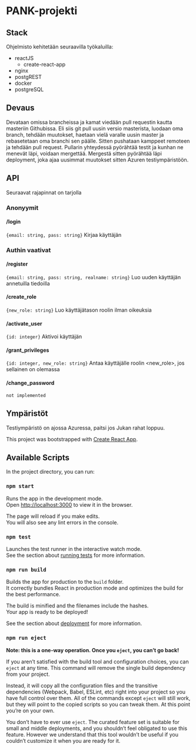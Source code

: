 # PANK-projekti

## Stack

Ohjelmisto kehitetään seuraavilla työkaluilla:

* reactJS
    * create-react-app
* nginx
* postgREST
* docker
* postgreSQL

## Devaus

Devataan omissa brancheissa ja kamat viedään pull requestin kautta masteriin Githubissa. Eli siis git pull uusin versio masterista, luodaan oma branch, tehdään muutokset, haetaan vielä varalle uusin master ja rebasetetaan oma branchi sen päälle. Sitten pushataan kamppeet remoteen ja tehdään pull request. Pullarin yhteydessä pyörähtää testit ja kunhan ne menevät läpi, voidaan mergettää. Mergestä sitten pyörähtää läpi deployment, joka ajaa uusimmat muutokset sitten Azuren testiympäristöön.

## API

Seuraavat rajapinnat on tarjolla

### Anonyymit

#### /login
`{email: string, pass: string}`
Kirjaa käyttäjän

### Authin vaativat

#### /register
`{email: string, pass: string, realname: string}`
Luo uuden käyttäjän annetuilla tiedoilla

#### /create_role
`{new_role: string}`
Luo käyttäjätason roolin ilman oikeuksia

#### /activate_user
`{id: integer}`
Aktivoi käyttäjän

#### /grant_privileges
`{id: integer, new_role: string}`
Antaa käyttäjälle <id> roolin <new_role>, jos sellainen on olemassa

#### /change_password
`not implemented`

## Ympäristöt

Testiympäristö on ajossa Azuressa, paitsi jos Jukan rahat loppuu.


This project was bootstrapped with [Create React App](https://github.com/facebook/create-react-app).

## Available Scripts

In the project directory, you can run:

### `npm start`

Runs the app in the development mode.<br>
Open [http://localhost:3000](http://localhost:3000) to view it in the browser.

The page will reload if you make edits.<br>
You will also see any lint errors in the console.

### `npm test`

Launches the test runner in the interactive watch mode.<br>
See the section about [running tests](https://facebook.github.io/create-react-app/docs/running-tests) for more information.

### `npm run build`

Builds the app for production to the `build` folder.<br>
It correctly bundles React in production mode and optimizes the build for the best performance.

The build is minified and the filenames include the hashes.<br>
Your app is ready to be deployed!

See the section about [deployment](https://facebook.github.io/create-react-app/docs/deployment) for more information.

### `npm run eject`

**Note: this is a one-way operation. Once you `eject`, you can’t go back!**

If you aren’t satisfied with the build tool and configuration choices, you can `eject` at any time. This command will remove the single build dependency from your project.

Instead, it will copy all the configuration files and the transitive dependencies (Webpack, Babel, ESLint, etc) right into your project so you have full control over them. All of the commands except `eject` will still work, but they will point to the copied scripts so you can tweak them. At this point you’re on your own.

You don’t have to ever use `eject`. The curated feature set is suitable for small and middle deployments, and you shouldn’t feel obligated to use this feature. However we understand that this tool wouldn’t be useful if you couldn’t customize it when you are ready for it.